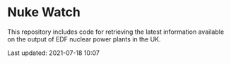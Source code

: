 # Nuke Watch

This repository includes code for retrieving the latest information available on the output of EDF nuclear power plants in the UK.

Last updated: 2021-07-18 10:07